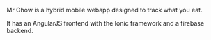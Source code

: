 Mr Chow is a hybrid mobile webapp designed to track what you eat.

It has an AngularJS frontend with the Ionic framework and a firebase backend.
